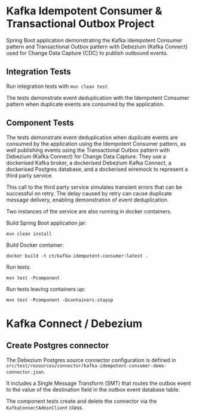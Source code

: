 # Kafka Idempotent Consumer & Transactional Outbox Project

Spring Boot application demonstrating the Kafka Idempotent Consumer pattern and Transactional Outbox pattern with 
Debezium (Kafka Connect) used for Change Data Capture (CDC) to publish outbound events.

## Integration Tests

Run integration tests with `mvn clean test`

The tests demonstrate event deduplication with the Idempotent Consumer pattern when duplicate events are consumed by the 
application.

## Component Tests

The tests demonstrate event deduplication when duplicate events are consumed by the application using the Idempotent
Consumer pattern, as well publishing events using the Transactional Outbox pattern with Debezium (Kafka Connect) for 
Change Data Capture.   They use a dockerised Kafka broker, a dockerised Debezium Kafka Connect, a dockerised Postgres 
database, and a dockerised wiremock to represent a third party service.  

This call to the third party service simulates transient errors that can be successful on retry.  The delay caused by 
retry can cause duplicate message delivery, enabling demonstration of event deduplication.

Two instances of the service are also running in docker containers.

Build Spring Boot application jar:
```
mvn clean install
```

Build Docker container:
```
docker build -t ct/kafka-idempotent-consumer:latest .
```

Run tests:
```
mvn test -Pcomponent
```

Run tests leaving containers up:
```
mvn test -Pcomponent -Dcontainers.stayup
```

# Kafka Connect / Debezium

## Create Postgres connector

The Debezium Postgres source connector configuration is defined in `src/test/resources/connector/kafka-idempotent-consumer-demo-connector.json`.

It includes a Single Message Transform (SMT) that routes the outbox event to the value of the destination field in the 
outbox event database table.

The component tests create and delete the connector via the `KafkaConnectAdminClient` class. 
